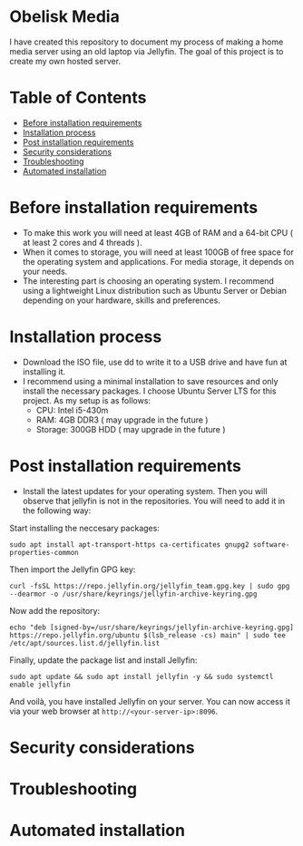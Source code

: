 # Obelisk Media
I have created this repository to document my process of making a home media
server using an old laptop via Jellyfin. The goal of this project is to create my own
hosted server.

# Table of Contents
- [Before installation requirements](#before-installation-requirements)
- [Installation process](#installation-process)
- [Post installation requirements](#post-installation-requirements)
- [Security considerations](#security-considerations)
- [Troubleshooting](#troubleshooting)
- [Automated installation](#automated-installation)

# Before installation requirements
- To make this work you will need at least 4GB of RAM and a 64-bit CPU ( at
least 2 cores and 4 threads ).
- When it comes to storage, you will need at least 100GB of free space for the
operating system and applications. For media storage, it depends on your needs.
- The interesting part is choosing an operating system. I recommend using a
lightweight Linux distribution such as Ubuntu Server or Debian depending on
your hardware, skills and preferences.

# Installation process
- Download the ISO file, use dd to write it to a USB drive and have fun at installing it.
- I recommend using a minimal installation to save resources and only install the
necessary packages. I choose Ubuntu Server LTS for this project. As my setup is as follows:
    - CPU: Intel i5-430m
    - RAM: 4GB DDR3 ( may upgrade in the future )
    - Storage: 300GB HDD ( may upgrade in the future )

# Post installation requirements
- Install the latest updates for your operating system. Then you will observe
that jellyfin is not in the repositories. You will need to add it in the following way:

Start installing the neccesary packages:
```
sudo apt install apt-transport-https ca-certificates gnupg2 software-properties-common
```
Then import the Jellyfin GPG key:
```
curl -fsSL https://repo.jellyfin.org/jellyfin_team.gpg.key | sudo gpg --dearmor -o /usr/share/keyrings/jellyfin-archive-keyring.gpg
```
Now add the repository:
```
echo "deb [signed-by=/usr/share/keyrings/jellyfin-archive-keyring.gpg] https://repo.jellyfin.org/ubuntu $(lsb_release -cs) main" | sudo tee /etc/apt/sources.list.d/jellyfin.list
```
Finally, update the package list and install Jellyfin:
```
sudo apt update && sudo apt install jellyfin -y && sudo systemctl enable jellyfin
```
And voilà, you have installed Jellyfin on your server. You can now access it via
your web browser at `http://<your-server-ip>:8096`.

# Security considerations

# Troubleshooting

# Automated installation



